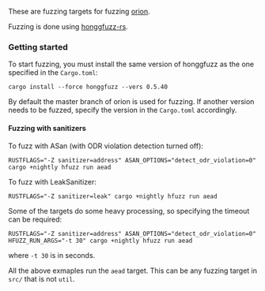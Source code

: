 These are fuzzing targets for fuzzing [orion](https://github.com/brycx/orion).

Fuzzing is done using [honggfuzz-rs](https://github.com/rust-fuzz/honggfuzz-rs).

### Getting started

To start fuzzing, you must install the same version of honggfuzz as the one  specified in the `Cargo.toml`:

```
cargo install --force honggfuzz --vers 0.5.40
```

By default the master branch of orion is used for fuzzing. If another version needs to be fuzzed, specify the version
in the `Cargo.toml` accordingly.

#### Fuzzing with sanitizers
To fuzz with ASan (with ODR violation detection turned off):

```
RUSTFLAGS="-Z sanitizer=address" ASAN_OPTIONS="detect_odr_violation=0" cargo +nightly hfuzz run aead
```

To fuzz with LeakSanitizer:

```
RUSTFLAGS="-Z sanitizer=leak" cargo +nightly hfuzz run aead
```

Some of the targets do some heavy processing, so specifying the timeout can be required:

```
RUSTFLAGS="-Z sanitizer=address" ASAN_OPTIONS="detect_odr_violation=0" HFUZZ_RUN_ARGS="-t 30" cargo +nightly hfuzz run aead
```

where `-t 30` is in seconds.

All the above exmaples run the `aead` target. This can be any fuzzing target in `src/` that is not `util`.